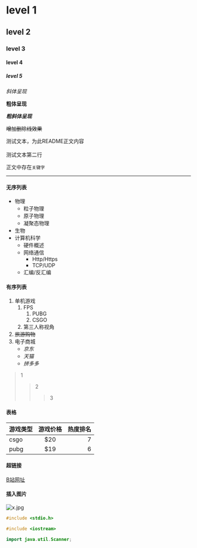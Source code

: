 


# level 1
## level 2
### level 3
#### level 4
##### level 5


*斜体呈现*

**粗体呈现**

***粗斜体呈现***

~~增加删除线效果~~

测试文本，为此README正文内容<br><br>测试文本第二行

正文中存在`关键字`

---

#### 无序列表
* 物理
  * 粒子物理
  * 原子物理
  * 凝聚态物理
* 生物
* 计算机科学
  * 硬件概述
  * 网络通信
    * Http/Https
    * TCP/UDP
  * 汇编/反汇编

#### 有序列表
1. 单机游戏
   1. FPS
      1. PUBG
      2. CSGO
   2. 第三人称视角
2. ~~旅游购物~~
3. 电子商城
   * *京东*
   * *天猫*
   * *拼多多*

> 1
>> 2
>>> 3

#### 表格

游戏类型|游戏价格|热度排名
--|:--:|--:
csgo|$20|7
pubg|$19|6

#### 超链接

[B站网址](https://www.bilibili.com "点击进入B站")

#### 插入图片

![x.jpg](https://s2.loli.net/2022/07/16/ZwDuhGtFHRBTc9S.jpg)

```c
#include <stdio.h>
```

```cpp
#include <iostream>
```

```java
import java.util.Scanner;
```


